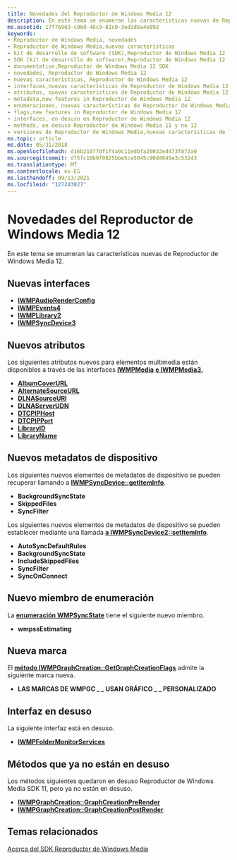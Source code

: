```yaml
---
title: Novedades del Reproductor de Windows Media 12
description: En este tema se enumeran las características nuevas de Reproductor de Windows Media 12.
ms.assetid: 17f76963-c96d-46c9-82c0-3ed2d8a4e892
keywords:
- Reproductor de Windows Media, novedades
- Reproductor de Windows Media,nuevas características
- kit de desarrollo de software (SDK),Reproductor de Windows Media 12
- SDK (kit de desarrollo de software),Reproductor de Windows Media 12
- documentation,Reproductor de Windows Media 12 SDK
- novedades, Reproductor de Windows Media 12
- nuevas características, Reproductor de Windows Media 12
- interfaces,nuevas características de Reproductor de Windows Media 12
- atributos, nuevas características de Reproductor de Windows Media 12
- metadata,new features in Reproductor de Windows Media 12
- enumeraciones, nuevas características de Reproductor de Windows Media 12
- flags,new features in Reproductor de Windows Media 12
- interfaces, en desuso en Reproductor de Windows Media 12
- methods, en desuso Reproductor de Windows Media 11 y no 12
- versiones de Reproductor de Windows Media,nuevas características de la versión 12
ms.topic: article
ms.date: 05/31/2018
ms.openlocfilehash: d16b21077df1f4a9c11edbfa20032ed473f872a0
ms.sourcegitcommit: d75fc10b9f0825bbe5ce5045c90d4045e3c53243
ms.translationtype: MT
ms.contentlocale: es-ES
ms.lasthandoff: 09/13/2021
ms.locfileid: "127243027"
---
```

# <a name="whats-new-in-windows-media-player-12"></a>Novedades del Reproductor de Windows Media 12

En este tema se enumeran las características nuevas de Reproductor de Windows Media 12.

## <a name="new-interfaces"></a>Nuevas interfaces

-   [**IWMPAudioRenderConfig**](/previous-versions/windows/desktop/api/wmprealestate/nn-wmprealestate-iwmpaudiorenderconfig)
-   [**IWMPEvents4**](/previous-versions/windows/desktop/api/wmp/nn-wmp-iwmpevents4)
-   [**IWMPLibrary2**](/previous-versions/windows/desktop/api/wmp/nn-wmp-iwmplibrary2)
-   [**IWMPSyncDevice3**](/previous-versions/windows/desktop/api/wmp/nn-wmp-iwmpsyncdevice3)

## <a name="new-attributes"></a>Nuevos atributos

Los siguientes atributos nuevos para elementos multimedia están disponibles a través de las interfaces [**IWMPMedia**](/previous-versions/windows/desktop/api/wmp/nn-wmp-iwmpmedia) [**e IWMPMedia3.**](/previous-versions/windows/desktop/api/wmp/nn-wmp-iwmpmedia3)

-   [**AlbumCoverURL**](wm-albumcoverurl-attribute.md)
-   [**AlternateSourceURL**](alternatesourceurl-attribute.md)
-   [**DLNASourceURI**](dlnasourceuri-attribute.md)
-   [**DLNAServerUDN**](dlnaserverudn-attribute.md)
-   [**DTCPIPHost**](dtcpiphost-attribute.md)
-   [**DTCPIPPort**](dtcpipport-attribute.md)
-   [**LibraryID**](libraryid-attribute.md)
-   [**LibraryName**](libraryname-attribute.md)

## <a name="new-device-metadata"></a>Nuevos metadatos de dispositivo

Los siguientes nuevos elementos de metadatos de dispositivo se pueden recuperar llamando a [**IWMPSyncDevice::getItemInfo**](/previous-versions/windows/desktop/api/wmp/nf-wmp-iwmpsyncdevice-getiteminfo).

-   **BackgroundSyncState**
-   **SkippedFiles**
-   **SyncFilter**

Los siguientes nuevos elementos de metadatos de dispositivo se pueden establecer mediante una llamada [**a IWMPSyncDevice2::setItemInfo**](/previous-versions/windows/desktop/api/wmp/nf-wmp-iwmpsyncdevice2-setiteminfo).

-   **AutoSyncDefaultRules**
-   **BackgroundSyncState**
-   **IncludeSkippedFiles**
-   **SyncFilter**
-   **SyncOnConnect**

## <a name="new-enumeration-member"></a>Nuevo miembro de enumeración

La [**enumeración WMPSyncState**](/previous-versions/windows/desktop/api/wmp/ne-wmp-wmpsyncstate) tiene el siguiente nuevo miembro.

-   **wmpssEstimating**

## <a name="new-flag"></a>Nueva marca

El [**método IWMPGraphCreation::GetGraphCreationFlags**](/previous-versions/windows/desktop/api/wmpservices/nf-wmpservices-iwmpgraphcreation-getgraphcreationflags) admite la siguiente marca nueva.

-   **LAS MARCAS DE WMPGC \_ \_ USAN GRÁFICO \_ \_ PERSONALIZADO**

## <a name="deprecated-interface"></a>Interfaz en desuso

La siguiente interfaz está en desuso.

-   [**IWMPFolderMonitorServices**](/previous-versions/windows/desktop/api/wmp/nn-wmp-iwmpfoldermonitorservices)

## <a name="methods-that-are-no-longer-deprecated"></a>Métodos que ya no están en desuso

Los métodos siguientes quedaron en desuso Reproductor de Windows Media SDK 11, pero ya no están en desuso.

-   [**IWMPGraphCreation::GraphCreationPreRender**](/previous-versions/windows/desktop/api/wmpservices/nf-wmpservices-iwmpgraphcreation-graphcreationprerender)
-   [**IWMPGraphCreation::GraphCreationPostRender**](/previous-versions/windows/desktop/api/wmpservices/nf-wmpservices-iwmpgraphcreation-graphcreationpostrender)

## <a name="related-topics"></a>Temas relacionados

<dl> <dt>

[Acerca del SDK Reproductor de Windows Media](about-the-windows-media-player-sdk.md)
</dt> </dl>

 

 





